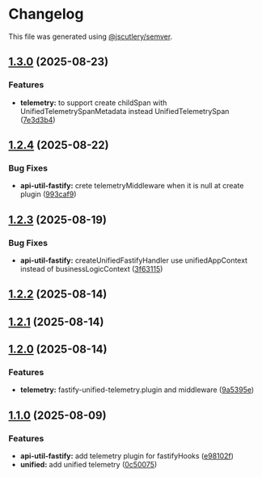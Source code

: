 # Changelog


This file was generated using [@jscutlery/semver](https://github.com/jscutlery/semver).

## [1.3.0](https://github.com/TGA88/inh-lib/compare/api-util-fastify-1.2.4...api-util-fastify-1.3.0) (2025-08-23)


### Features

* **telemetry:** to support  create childSpan with UnifiedTelemetrySpanMetadata instead UnifiedTelemetrySpan ([7e3d3b4](https://github.com/TGA88/inh-lib/commit/7e3d3b440654329b0b58cd8ad36aa7b0c49be122))

## [1.2.4](https://github.com/TGA88/inh-lib/compare/api-util-fastify-1.2.3...api-util-fastify-1.2.4) (2025-08-22)


### Bug Fixes

* **api-util-fastify:**  crete telemetryMiddleware when it is null at create plugin ([993caf9](https://github.com/TGA88/inh-lib/commit/993caf9fdbbb34c50648ec355944b2dde094df33))

## [1.2.3](https://github.com/TGA88/inh-lib/compare/api-util-fastify-1.2.2...api-util-fastify-1.2.3) (2025-08-19)


### Bug Fixes

* **api-util-fastify:** createUnifiedFastifyHandler use unifiedAppContext instead of businessLogicContext ([3f63115](https://github.com/TGA88/inh-lib/commit/3f63115b5a3b90e64f7ad3b3db5bdf4c4831ee41))

## [1.2.2](https://github.com/TGA88/inh-lib/compare/api-util-fastify-1.2.1...api-util-fastify-1.2.2) (2025-08-14)

## [1.2.1](https://github.com/TGA88/inh-lib/compare/api-util-fastify-1.2.0...api-util-fastify-1.2.1) (2025-08-14)

## [1.2.0](https://github.com/TGA88/inh-lib/compare/api-util-fastify-1.1.0...api-util-fastify-1.2.0) (2025-08-14)


### Features

* **telemetry:** fastify-unified-telemetry.plugin and middleware ([9a5395e](https://github.com/TGA88/inh-lib/commit/9a5395e4799aa3cc60a450da21d36e94ff60fada))

## [1.1.0](https://github.com/TGA88/inh-lib/compare/api-util-fastify-1.0.1...api-util-fastify-1.1.0) (2025-08-09)


### Features

* **api-util-fastify:** add telemetry plugin for fastifyHooks ([e98102f](https://github.com/TGA88/inh-lib/commit/e98102fb4ea24dd0da6e3ff076e77c39ed2cb45f))
* **unified:** add unified telemetry ([0c50075](https://github.com/TGA88/inh-lib/commit/0c50075dfafdca2b0af72d7a07d9c96d27469be1))
